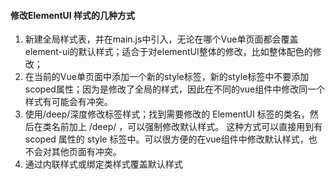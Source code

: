 ####  修改ElementUI 样式的几种方式

1. 新建全局样式表，并在main.js中引入，无论在哪个Vue单页面都会覆盖element-ui的默认样式；适合于对elementUI整体的修改，比如整体配色的修改；
2. 在当前的Vue单页面中添加一个新的style标签，新的style标签中不要添加scoped属性；因为是修改了全局的样式，因此在不同的vue组件中修改同一个样式有可能会有冲突。
3. 使用/deep/深度修改标签样式；找到需要修改的 ElementUI 标签的类名，然后在类名前加上 /deep/ ，可以强制修改默认样式。 这种方式可以直接用到有 scoped 属性的 style 标签中。可以很方便的在vue组件中修改默认样式，也不会对其他页面有冲突。
4. 通过内联样式或绑定类样式覆盖默认样式